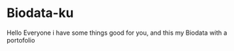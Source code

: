 # Biodata-ku 
Hello Everyone i have some things good for you, and this my Biodata with a portofolio 
